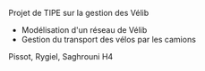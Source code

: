 Projet de TIPE sur la gestion des Vélib

- Modélisation d'un réseau de Vélib
- Gestion du transport des vélos par les camions

Pissot, Rygiel, Saghrouni
H4
